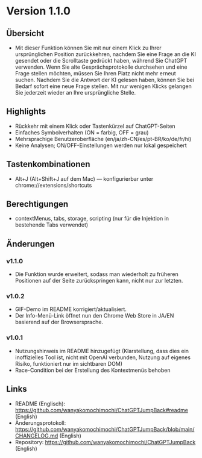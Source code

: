 # Version 1.1.0

## Übersicht

- Mit dieser Funktion können Sie mit nur einem Klick zu Ihrer ursprünglichen Position zurückkehren, nachdem Sie eine Frage an die KI gesendet oder die Scrolltaste gedrückt haben, während Sie ChatGPT verwenden. Wenn Sie alte Gesprächsprotokolle durchsehen und eine Frage stellen möchten, müssen Sie Ihren Platz nicht mehr erneut suchen. Nachdem Sie die Antwort der KI gelesen haben, können Sie bei Bedarf sofort eine neue Frage stellen. Mit nur wenigen Klicks gelangen Sie jederzeit wieder an Ihre ursprüngliche Stelle.

## Highlights

- Rückkehr mit einem Klick oder Tastenkürzel auf ChatGPT-Seiten
- Einfaches Symbolverhalten (ON = farbig, OFF = grau)
- Mehrsprachige Benutzeroberfläche (en/ja/zh-CN/es/pt-BR/ko/de/fr/hi)
- Keine Analysen; ON/OFF-Einstellungen werden nur lokal gespeichert

## Tastenkombinationen

- Alt+J (Alt+Shift+J auf dem Mac) — konfigurierbar unter chrome://extensions/shortcuts

## Berechtigungen

- contextMenus, tabs, storage, scripting (nur für die Injektion in bestehende Tabs verwendet)

## Änderungen

### v1.1.0
- Die Funktion wurde erweitert, sodass man wiederholt zu früheren Positionen auf der Seite zurückspringen kann, nicht nur zur letzten.

### v1.0.2
- GIF-Demo im README korrigiert/aktualisiert.
- Der Info-Menü-Link öffnet nun den Chrome Web Store in JA/EN basierend auf der Browsersprache.

### v1.0.1
- Nutzungshinweis im README hinzugefügt
  (Klarstellung, dass dies ein inoffizielles Tool ist, nicht mit OpenAI verbunden, Nutzung auf eigenes Risiko, funktioniert nur im sichtbaren DOM)
- Race-Condition bei der Erstellung des Kontextmenüs behoben

## Links
- README (Englisch): https://github.com/wanyakomochimochi/ChatGPTJumpBack#readme (English)
- Änderungsprotokoll: https://github.com/wanyakomochimochi/ChatGPTJumpBack/blob/main/CHANGELOG.md (English)
- Repository: https://github.com/wanyakomochimochi/ChatGPTJumpBack (English)
